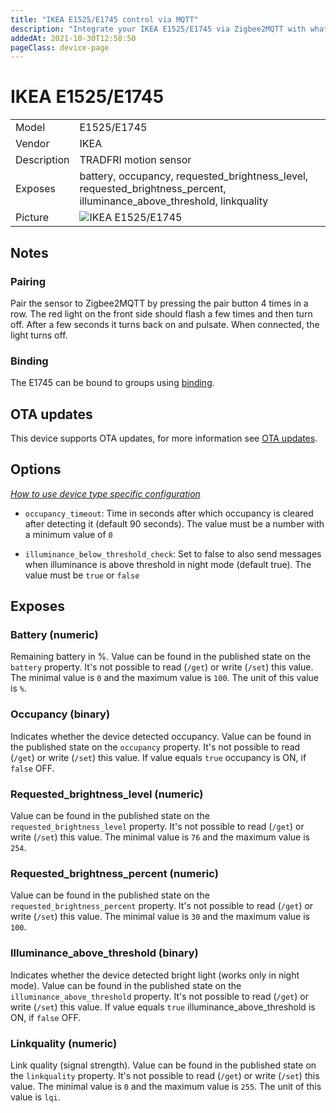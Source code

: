 ```yaml
---
title: "IKEA E1525/E1745 control via MQTT"
description: "Integrate your IKEA E1525/E1745 via Zigbee2MQTT with whatever smart home infrastructure you are using without the vendors bridge or gateway."
addedAt: 2021-10-30T12:58:50
pageClass: device-page
---
```


<!-- !!!! -->
<!-- ATTENTION: This file is auto-generated through docgen! -->
<!-- You can only edit the "Notes"-Section between the two comment lines "Notes BEGIN" and "Notes END". -->
<!-- Do not use h1 or h2 heading within "## Notes"-Section. -->
<!-- !!!! -->

# IKEA E1525/E1745

|     |     |
|-----|-----|
| Model | E1525/E1745  |
| Vendor  | IKEA  |
| Description | TRADFRI motion sensor |
| Exposes | battery, occupancy, requested_brightness_level, requested_brightness_percent, illuminance_above_threshold, linkquality |
| Picture | ![IKEA E1525/E1745](https://www.zigbee2mqtt.io/images/devices/E1525-E1745.jpg) |


<!-- Notes BEGIN: You can edit here. Add "## Notes" headline if not already present. -->
## Notes


### Pairing
Pair the sensor to Zigbee2MQTT by pressing the pair button 4 times in a row.
The red light on the front side should flash a few times and then turn off.
After a few seconds it turns back on and pulsate. When connected, the light turns off.

### Binding
The E1745 can be bound to groups using [binding](../guide/usage/binding.md).
<!-- Notes END: Do not edit below this line -->

## OTA updates
This device supports OTA updates, for more information see [OTA updates](../guide/usage/ota_updates.md).


## Options
*[How to use device type specific configuration](../guide/configuration/devices-groups.md#specific-device-options)*

* `occupancy_timeout`: Time in seconds after which occupancy is cleared after detecting it (default 90 seconds). The value must be a number with a minimum value of `0`

* `illuminance_below_threshold_check`: Set to false to also send messages when illuminance is above threshold in night mode (default true). The value must be `true` or `false`


## Exposes

### Battery (numeric)
Remaining battery in %.
Value can be found in the published state on the `battery` property.
It's not possible to read (`/get`) or write (`/set`) this value.
The minimal value is `0` and the maximum value is `100`.
The unit of this value is `%`.

### Occupancy (binary)
Indicates whether the device detected occupancy.
Value can be found in the published state on the `occupancy` property.
It's not possible to read (`/get`) or write (`/set`) this value.
If value equals `true` occupancy is ON, if `false` OFF.

### Requested_brightness_level (numeric)
Value can be found in the published state on the `requested_brightness_level` property.
It's not possible to read (`/get`) or write (`/set`) this value.
The minimal value is `76` and the maximum value is `254`.

### Requested_brightness_percent (numeric)
Value can be found in the published state on the `requested_brightness_percent` property.
It's not possible to read (`/get`) or write (`/set`) this value.
The minimal value is `30` and the maximum value is `100`.

### Illuminance_above_threshold (binary)
Indicates whether the device detected bright light (works only in night mode).
Value can be found in the published state on the `illuminance_above_threshold` property.
It's not possible to read (`/get`) or write (`/set`) this value.
If value equals `true` illuminance_above_threshold is ON, if `false` OFF.

### Linkquality (numeric)
Link quality (signal strength).
Value can be found in the published state on the `linkquality` property.
It's not possible to read (`/get`) or write (`/set`) this value.
The minimal value is `0` and the maximum value is `255`.
The unit of this value is `lqi`.

